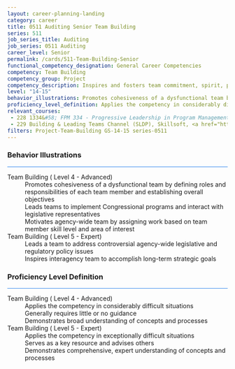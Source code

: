 ```yaml
---
layout: career-planning-landing
category: career
title: 0511 Auditing Senior Team Building
series: 511
job_series_title: Auditing
job_series: 0511 Auditing
career_level: Senior
permalink: /cards/511-Team-Building-Senior
functional_competency_designation: General Career Competencies
competency: Team Building
competency_group: Project
competency_description: Inspires and fosters team commitment, spirit, pride, and trust; facilitates cooperation and motivates team members to accomplish group goals
level: "14-15"
behavior_illustrations: Promotes cohesiveness of a dysfunctional team by defining roles and responsibilities of each team member and establishing overall objectives ? Leads teams to implement Congressional programs and interact with legislative representatives ? Motivates agency-wide team by assigning work based on team member skill level and area of interest ? Leads a team to address controversial agency-wide legislative and regulatory policy issues ? Inspires interagency team to accomplish long-term strategic goals
proficiency_level_definition: Applies the competency in considerably difficult situations ? Generally requires little or no guidance ? Demonstrates broad understanding of concepts and processes ? Applies the competency in exceptionally difficult situations ? Serves as a key resource and advises others ? Demonstrates comprehensive, expert understanding of concepts and processes
relevant_courses: 
 - 228 1334&#58; FPM 334 - Progressive Leadership in Program Management, Learning Tree, <a href="https://www.learningtree.com/courses/1334/fac-p-pm-certification-program-management-classes-program-manager-courses/">https://www.learningtree.com/courses/1334/fac-p-pm-certification-program-management-classes-program-manager-courses/</a>
 - 229 Building & Leading Teams Channel (SLDP), Skillsoft, <a href="https://www.skillsoft.com/channel/building-leading-teams-bbeb65e0-c400-11e7-bfa9-ef5e1a5e569f">https://www.skillsoft.com/channel/building-leading-teams-bbeb65e0-c400-11e7-bfa9-ef5e1a5e569f</a>
filters: Project-Team-Building GS-14-15 series-0511
---
```


<div class="desktop:grid-col-6 margin-y-3">
  <div class="border-top-2 bg-white padding-3 shadow-5 height-full members-hover border-1px button-border border-top-blue radius-lg card-text-color">
    <h3>Behavior Illustrations</h3>
    <hr style="background-color: #2680EB !important;"/>
    <dl class="text-base card-content-color"><dt>Team Building ( Level 4 - Advanced)</dt><dd>Promotes cohesiveness of a dysfunctional team by defining roles and responsibilities of each team member and establishing overall objectives </dd><dd> Leads teams to implement Congressional programs and interact with legislative representatives </dd><dd> Motivates agency-wide team by assigning work based on team member skill level and area of interest</dd><dt>Team Building ( Level 5 - Expert)</dt><dd>Leads a team to address controversial agency-wide legislative and regulatory policy issues </dd><dd> Inspires interagency team to accomplish long-term strategic goals</dd></dl>
  </div>
</div>
<div class="desktop:grid-col-6 margin-y-3">
  <div class="border-top-2 bg-white padding-3 shadow-5 height-full members-hover border-1px button-border border-top-blue radius-lg card-text-color">
    <h3>Proficiency Level Definition</h3>
     <hr style="background-color: #2680EB !important;"/>
    <dl class="text-base card-content-color"><dt>Team Building ( Level 4 - Advanced)</dt><dd>Applies the competency in considerably difficult situations </dd><dd> Generally requires little or no guidance </dd><dd> Demonstrates broad understanding of concepts and processes</dd><dt>Team Building ( Level 5 - Expert)</dt><dd>Applies the competency in exceptionally difficult situations </dd><dd> Serves as a key resource and advises others </dd><dd> Demonstrates comprehensive, expert understanding of concepts and processes</dd></dl>
  </div>
</div>